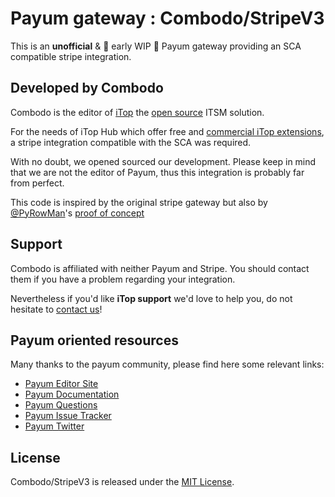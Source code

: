 # Payum gateway : Combodo/StripeV3

This is an **unofficial** & :construction: early WIP :construction: Payum gateway providing an SCA compatible stripe integration.
 


## Developed by Combodo

Combodo is the editor of [iTop](https://www.itophub.io/page/about-itop) the [open source](https://github.com/Combodo/itop) ITSM solution.

For the needs of iTop Hub which offer free and [commercial iTop extensions](https://store.itophub.io/en_US/taxons/premium), a stripe integration compatible with the SCA was required.

With no doubt, we opened sourced our development. Please keep in mind that we are not the editor of Payum, thus this integration is probably far from perfect.    



This code is inspired by the original stripe gateway but also by [@PyRowMan](https://github.com/PyRowMan)'s [proof of concept](https://github.com/Payum/Payum/issues/804#issuecomment-509135558)


## Support

Combodo is affiliated with neither Payum and Stripe. You should contact them if you have a problem regarding your integration. 

Nevertheless if you'd like **iTop support** we'd love to help you, do not hesitate to [contact us](https://www.combodo.com/support-304)!


## Payum oriented resources

Many thanks to the payum community, please find here some relevant links:
* [Payum Editor Site](https://payum.forma-pro.com/)
* [Payum Documentation](https://github.com/Payum/Payum/blob/master/docs/index.md#general)
* [Payum Questions](http://stackoverflow.com/questions/tagged/payum)
* [Payum Issue Tracker](https://github.com/Payum/Payum/issues)
* [Payum Twitter](https://twitter.com/payumphp)



## License

Combodo/StripeV3 is released under the [MIT License](LICENSE).
